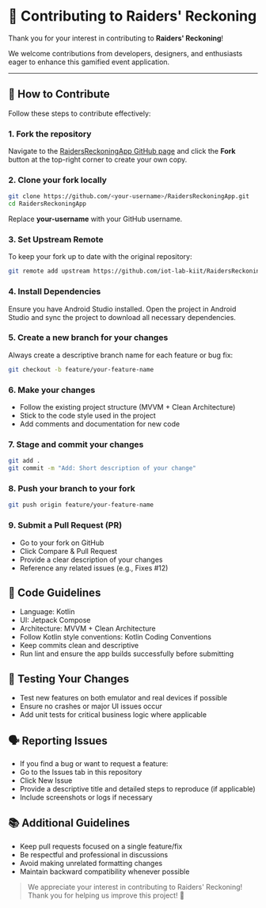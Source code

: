 # 🤝 Contributing to Raiders' Reckoning

Thank you for your interest in contributing to **Raiders' Reckoning**!  

We welcome contributions from developers, designers, and enthusiasts eager to enhance this gamified event application.  

---

## 🧭 How to Contribute

Follow these steps to contribute effectively:

### 1. Fork the repository
 Navigate to the [RaidersReckoningApp GitHub page](https://github.com/iot-lab-kiit/RaidersReckoningApp) and click the **Fork** button at the top-right corner to create your own copy.

### 2. Clone your fork locally
```bash
git clone https://github.com/<your-username>/RaidersReckoningApp.git
cd RaidersReckoningApp
```
Replace **your-username** with your GitHub username.

### 3. Set Upstream Remote
To keep your fork up to date with the original repository:

```bash
git remote add upstream https://github.com/iot-lab-kiit/RaidersReckoningApp.git
```

### 4. Install Dependencies

Ensure you have Android Studio
 installed. Open the project in Android Studio and sync the project to download all necessary dependencies.

### 5. Create a new branch for your changes
Always create a descriptive branch name for each feature or bug fix:

```bash
git checkout -b feature/your-feature-name
```
### 6. Make your changes
- Follow the existing project structure (MVVM + Clean Architecture)
- Stick to the code style used in the project
- Add comments and documentation for new code

### 7. Stage and commit your changes
```bash
git add .
git commit -m "Add: Short description of your change"
```

### 8. Push your branch to your fork
```bash
git push origin feature/your-feature-name
```

### 9. Submit a Pull Request (PR)
- Go to your fork on GitHub
- Click Compare & Pull Request
- Provide a clear description of your changes
- Reference any related issues (e.g., Fixes #12)

## 🧱 Code Guidelines
- Language: Kotlin
- UI: Jetpack Compose
- Architecture: MVVM + Clean Architecture
- Follow Kotlin style conventions: Kotlin Coding Conventions
- Keep commits clean and descriptive
- Run lint and ensure the app builds successfully before submitting

## 🧪 Testing Your Changes
- Test new features on both emulator and real devices if possible
- Ensure no crashes or major UI issues occur
- Add unit tests for critical business logic where applicable

## 🗣️ Reporting Issues
- If you find a bug or want to request a feature:
- Go to the Issues tab in this repository
- Click New Issue
- Provide a descriptive title and detailed steps to reproduce (if applicable)
- Include screenshots or logs if necessary

## 📚 Additional Guidelines
- Keep pull requests focused on a single feature/fix
- Be respectful and professional in discussions
- Avoid making unrelated formatting changes
- Maintain backward compatibility whenever possible


> We appreciate your interest in contributing to Raiders' Reckoning!
> Thank you for helping us improve this project! 💙
